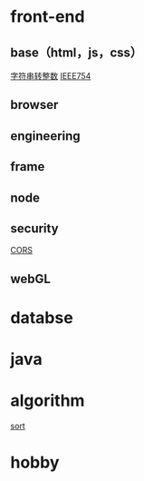 # front-end

## base（html，js，css）

[字符串转整数](./front-end/base/js/随笔/字符串转整数.md)
[IEEE754](./front-end/base/js/js高级程序设计/IEEE754.md)

## browser

## engineering

## frame

## node

## security

[CORS](./front-end/security/CORS.md)

## webGL

# databse

# java

# algorithm

[sort](./algorithms/sort.md)

# hobby